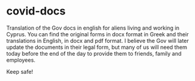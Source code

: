 # covid-docs
Translation of the Gov docs in english for aliens living and working in Cyprus. You can find the original forms in docx format in Greek and their translations in English, in docx and pdf format.
I believe the Gov will later update the documents in their legal form, but many of us will need them today before the end of the day to provide them to friends, family and employees.

Keep safe!
